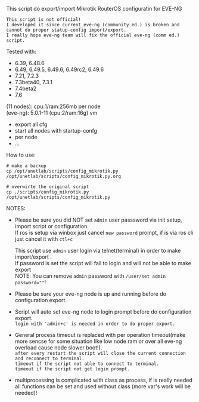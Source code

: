 This script do export/import Mikrotik RouterOS configuratin for EVE-NG   

```
This script is not official!
I developed it since current eve-ng (community ed.) is broken and cannot do proper statup-config import/export.
I really hope eve-ng team will fix the official eve-ng (comm ed.) script.
```

Tested with:   

- 6.39, 6.48.6
- 6.49, 6.49.5, 6.49.6, 6.49rc2, 6.49.6  
- 7.21, 7.2.3
- 7.3beta40, 7.3.1
- 7.4beta2
- 7.6

(11 nodes): cpu:1/ram:256mb per node   
(eve-ng): 5.0.1-11 (cpu:2/ram:16g) vm  

- export all cfg
- start all nodes with startup-confg
- per node
- ...

How to use:

```
# make a backup
cp /opt/unetlab/scripts/config_mikrotik.py /opt/unetlab/scripts/config_mikrotik.py.org

# overwirte the original script
cp ./scripts/config_mikrotik.py /opt/unetlab/scripts/config_mikrotik.py
```

NOTES: 
- Please be sure you did NOT set `admin` user passsword via init setup, import script or configuration.  
  If ros is setup via winbox just cancel `new password` prompt, if is via ros cli just cancel it with `ctl+c`  
  
  This script use `admin` user login via telnet(terminal) in order to make import/export .  
  If password is set the script will fail to login and will not be able to make export  
  NOTE: You can remove `admin` password with `/user/set admin password=""`!  

- Please be sure your eve-ng node is up and running before do configuration export.   
- Script will auto set eve-ng node to login prompt before do configuration export.   
  `login with 'admin+c' is needed in order to do proper export.  `
- General process timeout is replaced with per operation timeout(make more sencse for some situation like low node ram or over all eve-ng overload cause node slower boot!).  
  `after every restart the script will close the current connection and reconnect to terminal.`  
  `timeout if the script not able to connect to terminal.`  
  `timeout if the script not get login prompt.`  
- multiprocessing is complicated with class as process, if is really needed all functions can be set and used without class (more var's work will be needed)!  

